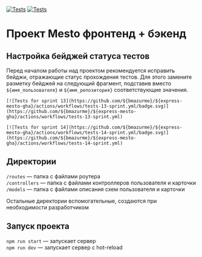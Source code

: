 [![Tests](https://github.com/bmazurme/express-mesto-gha/actions/workflows/tests-13-sprint.yml/badge.svg)](https://github.com/bmazurme/express-mesto-gha/actions/workflows/tests-13-sprint.yml) [![Tests](https://github.com/bmazurme/express-mesto-gha/actions/workflows/tests-14-sprint.yml/badge.svg)](https://github.com/bmazurme/express-mesto-gha/actions/workflows/tests-14-sprint.yml)
# Проект Mesto фронтенд + бэкенд



## Настройка бейджей статуса тестов
Перед началом работы над проектом рекомендуется исправить бейджи, отражающие статус прохождения тестов.
Для этого замените разметку бейджей на следующий фрагмент, подставив вместо `${имя_пользователя}` и `${имя_репозитория}` соответствующие значения.

```
[![Tests for sprint 13](https://github.com/${bmazurme}/${express-mesto-gha}/actions/workflows/tests-13-sprint.yml/badge.svg)](https://github.com/${bmazurme}/${express-mesto-gha}/actions/workflows/tests-13-sprint.yml) 

[![Tests for sprint 14](https://github.com/${bmazurme}/${express-mesto-gha}/actions/workflows/tests-14-sprint.yml/badge.svg)](https://github.com/${bmazurme}/${express-mesto-gha}/actions/workflows/tests-14-sprint.yml)
```


## Директории

`/routes` — папка с файлами роутера  
`/controllers` — папка с файлами контроллеров пользователя и карточки   
`/models` — папка с файлами описания схем пользователя и карточки  
  
Остальные директории вспомогательные, создаются при необходимости разработчиком

## Запуск проекта

`npm run start` — запускает сервер   
`npm run dev` — запускает сервер с hot-reload
